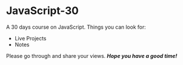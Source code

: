 # JavaScript-30
A 30 days course on JavaScript. 
Things you can look for:
- Live Projects
- Notes

Please go through and share your views.
***Hope you have a good time!***
